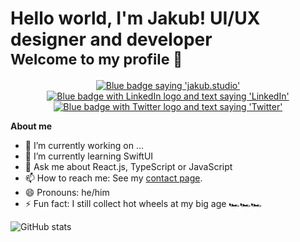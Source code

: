 <h1>Hello world, I'm Jakub! UI/UX designer and developer<br/><sub>Welcome to my profile 👋</sub></h1>

<div id="badges" align="center">
  <a href="https://jakub.studio">
    <img src="https://img.shields.io/badge/www.jakub.studio-informational?style=flat" alt="Blue badge saying 'jakub.studio'"/>
  </a>
  <a href="https://www.linkedin.com/in/jakub-staniszewski/">
    <img src="https://img.shields.io/badge/LinkedIn-blue?style=?style=flat&logo=linkedin&logoColor=white" alt="Blue badge with LinkedIn logo and text saying 'LinkedIn'"/>
  </a>
  <a href="https://twitter.com/jakubstudio_">
    <img src="https://img.shields.io/badge/Twitter-blue?style=flat&logo=twitter&logoColor=white" alt="Blue badge with Twitter logo and text saying 'Twitter'"/>
  </a>
  
</div>

**About me**
- 🔭 I’m currently working on ...
- 🌱 I’m currently learning SwiftUI
- 💬 Ask me about React.js, TypeScript or JavaScript
- 📫 How to reach me: See my [contact page](https://jakub.studio/contact).
- 😄 Pronouns: he/him
- ⚡ Fun fact: I still collect hot wheels at my big age 🏎️🏎️🏎️

<p align="left">
  <img alt="GitHub stats" src="https://github-readme-stats.vercel.app/api?username=jakuski&count_private=true&show_icons=true&theme=react"/>
</p>


<!-- See https://github.com/anuraghazra/github-readme-stats -->

<!--
**jakuski/jakuski** is a ✨ _special_ ✨ repository because its `README.md` (this file) appears on your GitHub profile.
Here are some ideas to get you started:
- 🔭 I’m currently working on ...
- 🌱 I’m currently learning ...
- 👯 I’m looking to collaborate on ...
- 🤔 I’m looking for help with ...
- 💬 Ask me about ...
- 📫 How to reach me: ...
- 😄 Pronouns: ...
- ⚡ Fun fact: ...
-->
